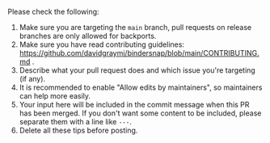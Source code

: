 <!-- start tips -->
Please check the following:
1. Make sure you are targeting the `main` branch, pull requests on release branches are only allowed for backports.
2. Make sure you have read contributing guidelines: https://github.com/davidgraymi/bindersnap/blob/main/CONTRIBUTING.md .
3. Describe what your pull request does and which issue you're targeting (if any).
4. It is recommended to enable "Allow edits by maintainers", so maintainers can help more easily.
5. Your input here will be included in the commit message when this PR has been merged. If you don't want some content to be included, please separate them with a line like `---`.
6. Delete all these tips before posting.
<!-- end tips -->
